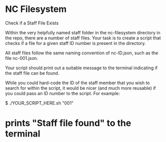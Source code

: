 # NC Filesystem

Check if a Staff File Exists

Within the very helpfully named staff folder in the nc-filesystem directory in the repo, there are a number of staff files. Your task is to create a script that checks if a file for a given staff ID number is present in the directory.

All staff files follow the same naming convention of nc-ID.json, such as the file nc-001.json.

Your script should print out a suitable message to the terminal indicating if the staff file can be found.

While you could hard-code the ID of the staff member that you wish to search for within the script, it would be nicer (and much more reusable) if you could pass an ID number to the script. For example:

$ ./YOUR_SCRIPT_HERE.sh "001"
# prints "Staff file found" to the terminal

